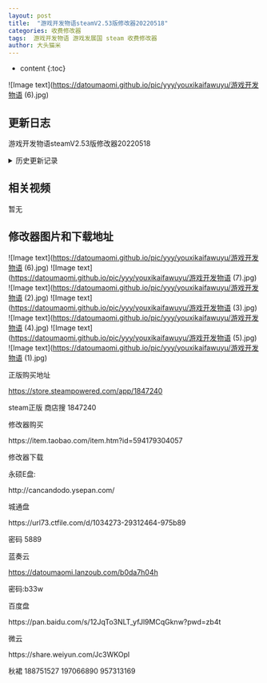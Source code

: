 ```yaml
---
layout: post
title:  "游戏开发物语steamV2.53版修改器20220518"
categories: 收费修改器
tags:  游戏开发物语 游戏发展国 steam 收费修改器
author: 大头猫米
---
```


* content
{:toc}

![Image text](https://datoumaomi.github.io/pic/yyy/youxikaifawuyu/游戏开发物语 (6).jpg)


##  更新日志

游戏开发物语steamV2.53版修改器20220518





<details>
<summary>历史更新记录</summary>
游戏开发物语steamV2.53版修改器20220518<p></p>





</details>

## 相关视频
暂无

## 修改器图片和下载地址

![Image text](https://datoumaomi.github.io/pic/yyy/youxikaifawuyu/游戏开发物语 (6).jpg)
![Image text](https://datoumaomi.github.io/pic/yyy/youxikaifawuyu/游戏开发物语 (7).jpg)
![Image text](https://datoumaomi.github.io/pic/yyy/youxikaifawuyu/游戏开发物语 (2).jpg)
![Image text](https://datoumaomi.github.io/pic/yyy/youxikaifawuyu/游戏开发物语 (3).jpg)
![Image text](https://datoumaomi.github.io/pic/yyy/youxikaifawuyu/游戏开发物语 (4).jpg)
![Image text](https://datoumaomi.github.io/pic/yyy/youxikaifawuyu/游戏开发物语 (5).jpg)
![Image text](https://datoumaomi.github.io/pic/yyy/youxikaifawuyu/游戏开发物语 (1).jpg)









正版购买地址<p></p>
https://store.steampowered.com/app/1847240
<p></p>
steam正版 商店搜 1847240
<p></p>
<p></p>
修改器购买<p></p>
https://item.taobao.com/item.htm?id=594179304057<p></p>
<p></p>
修改器下载<p></p>
永硕E盘:<p></p>
http://cancandodo.ysepan.com/<p></p>
<p></p>
城通盘<p></p>
https://url73.ctfile.com/d/1034273-29312464-975b89<p></p>
密码 5889<p></p>

蓝奏云<p></p>
https://datoumaomi.lanzoub.com/b0da7h04h
<p></p>
密码:b33w
<p></p>
<p></p>
百度盘<p></p>
https://pan.baidu.com/s/12JqTo3NLT_yfJl9MCqGknw?pwd=zb4t 
<p></p>
<p></p>
微云<p></p>
https://share.weiyun.com/Jc3WKOpl
<p></p>
<p></p>
<p>秋裙 188751527 197066890 957313169</p>
